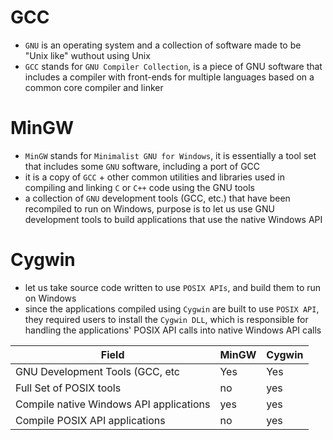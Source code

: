 # **GCC**
- `GNU` is an operating system and a collection of software made to be "Unix like" wuthout using Unix
- `GCC` stands for `GNU Compiler Collection`, is a piece of GNU software that includes a compiler with front-ends for multiple languages based on a common core compiler and linker
  
# **MinGW**
- `MinGW` stands for `Minimalist GNU for Windows`, it is essentially a tool set that includes some `GNU` software, including a port of GCC
- it is a copy of `GCC` + other common utilities and libraries used in compiling and linking `C` or `C++` code using the GNU tools
- a collection of `GNU` development tools (GCC, etc.) that have been recompiled to run on Windows, purpose is to let us use GNU development tools to build applications that use the native Windows API

# **Cygwin**
- let us take source code written to use `POSIX APIs`, and build them to run on Windows
- since the applications compiled using `Cygwin` are built to use `POSIX API`, they required users to install the `Cygwin DLL`, which is responsible for handling the applications' POSIX API calls into native Windows API calls

| Field                                   | MinGW | Cygwin |
|-----------------------------------------|-------|--------|
| GNU Development Tools (GCC, etc         | Yes   | Yes    |
| Full Set of POSIX tools                 | no    | yes    |
| Compile native Windows API applications | yes   | yes    |
| Compile POSIX API applications          | no    | yes    |